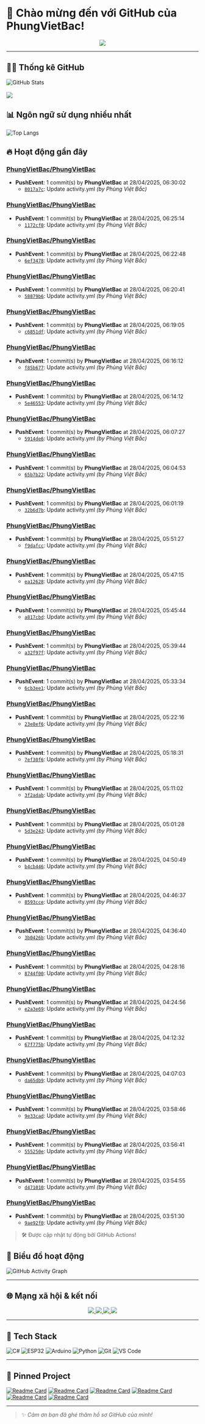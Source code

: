 # 👋 Chào mừng đến với GitHub của PhungVietBac!

<p align="center">
  <img src="https://readme-typing-svg.demolab.com/?lines=Welcome+to+my+GitHub!;I+love+Programming;AI+%7C+FullStack+%7C+Android+%7C+Desktop;Let's+build+something+awesome!&center=true&width=500&height=45&color=F7971E&vCenter=true&size=22">
</p>

---

## 🧑‍💻 Thống kê GitHub

![GitHub Stats](https://github-readme-stats.vercel.app/api?username=PhungVietBac&show_icons=true&theme=radical)
<br><br>
![](https://nirzak-streak-stats.vercel.app/?user=PhungVietBac&theme=radical)

## 📊 Ngôn ngữ sử dụng nhiều nhất

![Top Langs](https://github-readme-stats.vercel.app/api/top-langs/?username=PhungVietBac&layout=compact&theme=radical)

## 🔥 Hoạt động gần đây

<!--START_SECTION:activity-->

### [PhungVietBac/PhungVietBac](https://github.com/PhungVietBac/PhungVietBac)
- **PushEvent**: 1 commit(s) by **PhungVietBac** at 28/04/2025, 06:30:02
  - [`8017a7c`](https://github.com/PhungVietBac/PhungVietBac/commit/8017a7cd67ace66fcfac2d64cb0d0ca8346af8ba): Update activity.yml _(by Phùng Việt Bắc)_

### [PhungVietBac/PhungVietBac](https://github.com/PhungVietBac/PhungVietBac)
- **PushEvent**: 1 commit(s) by **PhungVietBac** at 28/04/2025, 06:25:14
  - [`1172cf0`](https://github.com/PhungVietBac/PhungVietBac/commit/1172cf045ecf5755be823ae23215e3930b6a3b2d): Update activity.yml _(by Phùng Việt Bắc)_

### [PhungVietBac/PhungVietBac](https://github.com/PhungVietBac/PhungVietBac)
- **PushEvent**: 1 commit(s) by **PhungVietBac** at 28/04/2025, 06:22:48
  - [`6ef3478`](https://github.com/PhungVietBac/PhungVietBac/commit/6ef34789597bf08f06058a56eee4bb8548a7082e): Update activity.yml _(by Phùng Việt Bắc)_

### [PhungVietBac/PhungVietBac](https://github.com/PhungVietBac/PhungVietBac)
- **PushEvent**: 1 commit(s) by **PhungVietBac** at 28/04/2025, 06:20:41
  - [`58879b6`](https://github.com/PhungVietBac/PhungVietBac/commit/58879b6aebc8b90b5aa0ea6455246104d8f7d310): Update activity.yml _(by Phùng Việt Bắc)_

### [PhungVietBac/PhungVietBac](https://github.com/PhungVietBac/PhungVietBac)
- **PushEvent**: 1 commit(s) by **PhungVietBac** at 28/04/2025, 06:19:05
  - [`c6851df`](https://github.com/PhungVietBac/PhungVietBac/commit/c6851dfa21e48256dacc8c40fb68799fdf8cf3b5): Update activity.yml _(by Phùng Việt Bắc)_

### [PhungVietBac/PhungVietBac](https://github.com/PhungVietBac/PhungVietBac)
- **PushEvent**: 1 commit(s) by **PhungVietBac** at 28/04/2025, 06:16:12
  - [`f85b677`](https://github.com/PhungVietBac/PhungVietBac/commit/f85b677ec8cf51104b4fbf9dd4be31604ac3a454): Update activity.yml _(by Phùng Việt Bắc)_

### [PhungVietBac/PhungVietBac](https://github.com/PhungVietBac/PhungVietBac)
- **PushEvent**: 1 commit(s) by **PhungVietBac** at 28/04/2025, 06:14:12
  - [`5e46553`](https://github.com/PhungVietBac/PhungVietBac/commit/5e4655370c3e426c31dac2c42e47e6beb6e96ad6): Update activity.yml _(by Phùng Việt Bắc)_

### [PhungVietBac/PhungVietBac](https://github.com/PhungVietBac/PhungVietBac)
- **PushEvent**: 1 commit(s) by **PhungVietBac** at 28/04/2025, 06:07:27
  - [`5914de6`](https://github.com/PhungVietBac/PhungVietBac/commit/5914de6a9a810137f01fdd0a2d0a1028f2b63399): Update activity.yml _(by Phùng Việt Bắc)_

### [PhungVietBac/PhungVietBac](https://github.com/PhungVietBac/PhungVietBac)
- **PushEvent**: 1 commit(s) by **PhungVietBac** at 28/04/2025, 06:04:53
  - [`65b7b22`](https://github.com/PhungVietBac/PhungVietBac/commit/65b7b2256a06b61eb5163857adca40fc1e65a676): Update activity.yml _(by Phùng Việt Bắc)_

### [PhungVietBac/PhungVietBac](https://github.com/PhungVietBac/PhungVietBac)
- **PushEvent**: 1 commit(s) by **PhungVietBac** at 28/04/2025, 06:01:19
  - [`32b6d7b`](https://github.com/PhungVietBac/PhungVietBac/commit/32b6d7b5f90cc4b6e24326f97980ed3aa99791c0): Update activity.yml _(by Phùng Việt Bắc)_

### [PhungVietBac/PhungVietBac](https://github.com/PhungVietBac/PhungVietBac)
- **PushEvent**: 1 commit(s) by **PhungVietBac** at 28/04/2025, 05:51:27
  - [`f9dafcc`](https://github.com/PhungVietBac/PhungVietBac/commit/f9dafcc108b1ef0b1a504b3c98cd280da303a16c): Update activity.yml _(by Phùng Việt Bắc)_

### [PhungVietBac/PhungVietBac](https://github.com/PhungVietBac/PhungVietBac)
- **PushEvent**: 1 commit(s) by **PhungVietBac** at 28/04/2025, 05:47:15
  - [`ea12628`](https://github.com/PhungVietBac/PhungVietBac/commit/ea1262884273c718523a3184444533d5678439f6): Update activity.yml _(by Phùng Việt Bắc)_

### [PhungVietBac/PhungVietBac](https://github.com/PhungVietBac/PhungVietBac)
- **PushEvent**: 1 commit(s) by **PhungVietBac** at 28/04/2025, 05:45:44
  - [`a817cbd`](https://github.com/PhungVietBac/PhungVietBac/commit/a817cbd107b64ad9f1eae2aaaf88561835c2d0ad): Update activity.yml _(by Phùng Việt Bắc)_

### [PhungVietBac/PhungVietBac](https://github.com/PhungVietBac/PhungVietBac)
- **PushEvent**: 1 commit(s) by **PhungVietBac** at 28/04/2025, 05:39:44
  - [`a32f97f`](https://github.com/PhungVietBac/PhungVietBac/commit/a32f97f6c119c0241400be75a4cff7b7516f819a): Update activity.yml _(by Phùng Việt Bắc)_

### [PhungVietBac/PhungVietBac](https://github.com/PhungVietBac/PhungVietBac)
- **PushEvent**: 1 commit(s) by **PhungVietBac** at 28/04/2025, 05:33:34
  - [`6cb3ee1`](https://github.com/PhungVietBac/PhungVietBac/commit/6cb3ee17963fb763b1b3af7257a7cd6c51001b30): Update activity.yml _(by Phùng Việt Bắc)_

### [PhungVietBac/PhungVietBac](https://github.com/PhungVietBac/PhungVietBac)
- **PushEvent**: 1 commit(s) by **PhungVietBac** at 28/04/2025, 05:22:16
  - [`23e8ef6`](https://github.com/PhungVietBac/PhungVietBac/commit/23e8ef63fe3f9f17c863ee56522089fb6e1b8690): Update activity.yml _(by Phùng Việt Bắc)_

### [PhungVietBac/PhungVietBac](https://github.com/PhungVietBac/PhungVietBac)
- **PushEvent**: 1 commit(s) by **PhungVietBac** at 28/04/2025, 05:18:31
  - [`7ef30f6`](https://github.com/PhungVietBac/PhungVietBac/commit/7ef30f6409ad75ca96dd04c48373f68f415f2acf): Update activity.yml _(by Phùng Việt Bắc)_

### [PhungVietBac/PhungVietBac](https://github.com/PhungVietBac/PhungVietBac)
- **PushEvent**: 1 commit(s) by **PhungVietBac** at 28/04/2025, 05:11:02
  - [`3f2adab`](https://github.com/PhungVietBac/PhungVietBac/commit/3f2adab3a3f4b4f8accbd946cb1f3fb946e74d54): Update activity.yml _(by Phùng Việt Bắc)_

### [PhungVietBac/PhungVietBac](https://github.com/PhungVietBac/PhungVietBac)
- **PushEvent**: 1 commit(s) by **PhungVietBac** at 28/04/2025, 05:01:28
  - [`5d3e243`](https://github.com/PhungVietBac/PhungVietBac/commit/5d3e2433d9290037b628ecc027a9fa4ff8c4e9ca): Update activity.yml _(by Phùng Việt Bắc)_

### [PhungVietBac/PhungVietBac](https://github.com/PhungVietBac/PhungVietBac)
- **PushEvent**: 1 commit(s) by **PhungVietBac** at 28/04/2025, 04:50:49
  - [`b4cb446`](https://github.com/PhungVietBac/PhungVietBac/commit/b4cb446dee3a73f57af1201016e38e7398e70539): Update activity.yml _(by Phùng Việt Bắc)_

### [PhungVietBac/PhungVietBac](https://github.com/PhungVietBac/PhungVietBac)
- **PushEvent**: 1 commit(s) by **PhungVietBac** at 28/04/2025, 04:46:37
  - [`8593cce`](https://github.com/PhungVietBac/PhungVietBac/commit/8593cce0e5c76c0acad1b0a7e54aa189fbd5d812): Update activity.yml _(by Phùng Việt Bắc)_

### [PhungVietBac/PhungVietBac](https://github.com/PhungVietBac/PhungVietBac)
- **PushEvent**: 1 commit(s) by **PhungVietBac** at 28/04/2025, 04:36:40
  - [`3b0426b`](https://github.com/PhungVietBac/PhungVietBac/commit/3b0426ba3edc32605f7e2f37d0d7e35c8872bfa6): Update activity.yml _(by Phùng Việt Bắc)_

### [PhungVietBac/PhungVietBac](https://github.com/PhungVietBac/PhungVietBac)
- **PushEvent**: 1 commit(s) by **PhungVietBac** at 28/04/2025, 04:28:16
  - [`8744f00`](https://github.com/PhungVietBac/PhungVietBac/commit/8744f00ebde0a38ef23643a1dda4eea004d53293): Update activity.yml _(by Phùng Việt Bắc)_

### [PhungVietBac/PhungVietBac](https://github.com/PhungVietBac/PhungVietBac)
- **PushEvent**: 1 commit(s) by **PhungVietBac** at 28/04/2025, 04:24:56
  - [`e2a3e69`](https://github.com/PhungVietBac/PhungVietBac/commit/e2a3e6903fb7d0799e3c8d9fb5dae9428c2e500a): Update activity.yml _(by Phùng Việt Bắc)_

### [PhungVietBac/PhungVietBac](https://github.com/PhungVietBac/PhungVietBac)
- **PushEvent**: 1 commit(s) by **PhungVietBac** at 28/04/2025, 04:12:32
  - [`67f775b`](https://github.com/PhungVietBac/PhungVietBac/commit/67f775bad723efaefbfa001eace9068d4857105a): Update activity.yml _(by Phùng Việt Bắc)_

### [PhungVietBac/PhungVietBac](https://github.com/PhungVietBac/PhungVietBac)
- **PushEvent**: 1 commit(s) by **PhungVietBac** at 28/04/2025, 04:07:03
  - [`da65db9`](https://github.com/PhungVietBac/PhungVietBac/commit/da65db9e3c710595fd09e521538906af326319ed): Update activity.yml _(by Phùng Việt Bắc)_

### [PhungVietBac/PhungVietBac](https://github.com/PhungVietBac/PhungVietBac)
- **PushEvent**: 1 commit(s) by **PhungVietBac** at 28/04/2025, 03:58:46
  - [`9e33cad`](https://github.com/PhungVietBac/PhungVietBac/commit/9e33cadc446606f1867aa74d3ab7d1fa04267bf6): Update activity.yml _(by Phùng Việt Bắc)_

### [PhungVietBac/PhungVietBac](https://github.com/PhungVietBac/PhungVietBac)
- **PushEvent**: 1 commit(s) by **PhungVietBac** at 28/04/2025, 03:56:41
  - [`555250e`](https://github.com/PhungVietBac/PhungVietBac/commit/555250e6b88901dd227cde78f2ce4a401e964ba0): Update activity.yml _(by Phùng Việt Bắc)_

### [PhungVietBac/PhungVietBac](https://github.com/PhungVietBac/PhungVietBac)
- **PushEvent**: 1 commit(s) by **PhungVietBac** at 28/04/2025, 03:54:55
  - [`d471010`](https://github.com/PhungVietBac/PhungVietBac/commit/d47101032b9efdb005193aa660f05597ca9aa337): Update activity.yml _(by Phùng Việt Bắc)_

### [PhungVietBac/PhungVietBac](https://github.com/PhungVietBac/PhungVietBac)
- **PushEvent**: 1 commit(s) by **PhungVietBac** at 28/04/2025, 03:51:30
  - [`9ae92f0`](https://github.com/PhungVietBac/PhungVietBac/commit/9ae92f088be45593af799b5be75014e7e8de334a): Update activity.yml _(by Phùng Việt Bắc)_


<!--END_SECTION:activity-->

> 🛠️ Được cập nhật tự động bởi GitHub Actions!

## 🧭 Biểu đồ hoạt động

![GitHub Activity Graph](https://github-readme-activity-graph.vercel.app/graph?username=PhungVietBac&theme=github-compact)

---

## 🌐 Mạng xã hội & kết nối

<p align="center">
  <a href="https://www.linkedin.com/in/b%E1%BA%AFc-ph%C3%B9ng-vi%E1%BB%87t-396674298/" target="_blank">
    <img src="https://img.shields.io/badge/-LinkedIn-0077B5?style=for-the-badge&logo=linkedin&logoColor=white" />
  </a>
  <a href="mailto:bacphungviet@gmail.com">
    <img src="https://img.shields.io/badge/-Gmail-D14836?style=for-the-badge&logo=gmail&logoColor=white" />
  </a>
  <a href="https://github.com/PhungVietBac">
    <img src="https://img.shields.io/badge/-GitHub-181717?style=for-the-badge&logo=github&logoColor=white" />
  </a>
  <a href="https://www.facebook.com/bac.phungviet.92" target="_blank">
    <img src="https://img.shields.io/badge/-Facebook-1877F2?style=for-the-badge&logo=facebook&logoColor=white" />
  </a>
</p>

---

## 🧰 Tech Stack

![C#](https://img.shields.io/badge/-CSharp-239120?style=flat&logo=c-sharp&logoColor=white)
![ESP32](https://img.shields.io/badge/-ESP32-FF5722?style=flat&logo=esphome&logoColor=white)
![Arduino](https://img.shields.io/badge/-Arduino-00979D?style=flat&logo=arduino&logoColor=white)
![Python](https://img.shields.io/badge/-Python-3776AB?style=flat&logo=python&logoColor=white)
![Git](https://img.shields.io/badge/-Git-F05032?style=flat&logo=git&logoColor=white)
![VS Code](https://img.shields.io/badge/-VSCode-007ACC?style=flat&logo=visual-studio-code&logoColor=white)

---

## 📌 Pinned Project

[![Readme Card](https://github-readme-stats.vercel.app/api/pin/?username=PhungVietBac&repo=AITripSystem&theme=radical)](https://github.com/PhungVietBac/AITripSystem)
[![Readme Card](https://github-readme-stats.vercel.app/api/pin/?username=PhungVietBac&repo=WebAPI&theme=radical)](https://github.com/PhungVietBac/WebAPI)
[![Readme Card](https://github-readme-stats.vercel.app/api/pin/?username=PhungVietBac&repo=DemoFirebase&theme=radical)](https://github.com/PhungVietBac/DemoFirebase)
[![Readme Card](https://github-readme-stats.vercel.app/api/pin/?username=PhungVietBac&repo=Olympia&theme=radical)](https://github.com/PhungVietBac/Olympia)
[![Readme Card](https://github-readme-stats.vercel.app/api/pin/?username=PhungVietBac&repo=WENS_project_NT131.P13_group15&theme=radical)](https://github.com/PhungVietBac/WENS_project_NT131.P13_group15)
[![Readme Card](https://github-readme-stats.vercel.app/api/pin/?username=TranDai108&repo=Armoiracle_Fashion_App&theme=radical)](https://github.com/TranDai108/Armoiracle_Fashion_App)

---

> ✨ *Cảm ơn bạn đã ghé thăm hồ sơ GitHub của mình!*

